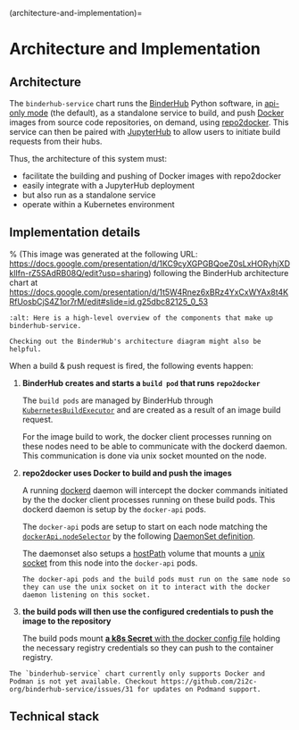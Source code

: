 (architecture-and-implementation)=
# Architecture and Implementation

## Architecture

The `binderhub-service` chart runs the [BinderHub] Python software, in [api-only mode](https://binderhub.readthedocs.io/en/latest/reference/app.html#binderhub.app.BinderHub.enable_api_only_mode) (the default), as a standalone service to build, and push [Docker] images from source code repositories, on demand, using [repo2docker]. This service can then be paired with [JupyterHub] to allow users to initiate build requests from their hubs. 

Thus, the architecture of this system must:
- facilitate the building and pushing of Docker images with repo2docker
- easily integrate with a JupyterHub deployment
- but also run as a standalone service
- operate within a Kubernetes environment

## Implementation details

% (This image was generated at the following URL: https://docs.google.com/presentation/d/1KC9cyXGPGBQoeZ0sLxHORyhjXDklIfn-rZ5SAdRB08Q/edit?usp=sharing) following the BinderHub architecture chart at https://docs.google.com/presentation/d/1t5W4Rnez6xBRz4YxCxWYAx8t4KRfUosbCjS4Z1or7rM/edit#slide=id.g25dbc82125_0_53

``` {figure} ../_static/images/binderhub-service-diagram.png
:alt: Here is a high-level overview of the components that make up binderhub-service.
```

```{tip}
Checking out the BinderHub's architecture diagram might also be helpful.
```
When a build & push request is fired, the following events happen:

1. **BinderHub creates and starts a `build pod` that runs `repo2docker`**

   The `build pods` are managed by BinderHub through [`KubernetesBuildExecutor`](https://github.com/jupyterhub/binderhub/blob/7f8b6c3137a6f8e66e6c193ee81d32bcf0826a6e/binderhub/build.py#L222-L242) and are created as a result of an image build request.

   For the image build to work, the docker client processes running on these nodes need to be able to communicate with the dockerd daemon. This communication is done via unix socket mounted on the node.

2. **repo2docker uses Docker to build and push the images**

   A running [dockerd](https://docs.docker.com/engine/reference/commandline/dockerd/) daemon will intercept the docker commands initiated by the the docker client processes running on these build pods. This dockerd daemon is setup by the `docker-api` pods.

   The `docker-api` pods are setup to start on each node matching the [`dockerApi.nodeSelector`](https://github.com/2i2c-org/binderhub-service/blob/308965029a901993293539f159c66d15b767e8c8/binderhub-service/values.yaml#L131) by the following [DaemonSet definition](https://github.com/2i2c-org/binderhub-service/blob/main/binderhub-service/templates/docker-api/daemonset.yaml).

   The daemonset also setups a [hostPath](https://kubernetes.io/docs/concepts/storage/volumes/#hostpath) volume that mounts a [unix socket](https://man7.org/linux/man-pages/man7/unix.7.html) from this node into the `docker-api` pods.

   ```{important}
   The docker-api pods and the build pods must run on the same node so they can use the unix socket on it to interact with the docker daemon listening on this socket.
   ```

3. **the build pods will then use the configured credentials to push the image to the repository**

    The build pods mount [**a k8s Secret** with the docker config file](https://github.com/2i2c-org/binderhub-service/blob/308965029a901993293539f159c66d15b767e8c8/binderhub-service/templates/secret.yaml#L5) holding the necessary registry credentials so they can push to the container registry.

```{warning}
The `binderhub-service` chart currently only supports Docker and Podman is not yet available. Checkout https://github.com/2i2c-org/binderhub-service/issues/31 for updates on Podmand support.
```

## Technical stack

[BinderHub]: https://binderhub.readthedocs.io/en/latest/index.html
[JupyterHub]: https://jupyterhub.readthedocs.io/en/stable/
[jupyterhub rbac]: https://jupyterhub.readthedocs.io/en/stable/rbac/index.html
[readthedocs]: https://readthedocs.org/
[sphinx]: https://www.sphinx-doc.org/en/master/
[sphinx-book-theme]: https://sphinx-book-theme.readthedocs.io/en/stable/
[myst-parser]: https://myst-parser.readthedocs.io/en/stable/
[github actions]: https://github.com/features/actions
[repo2docker]: https://github.com/jupyterhub/repo2docker
[Docker]: https://binderhub.readthedocs.io/en/latest/index.html
